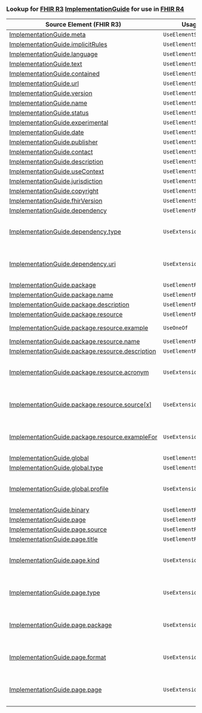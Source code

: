 ### Lookup for [FHIR R3](https://hl7.org/fhir/STU3/) [ImplementationGuide](https://hl7.org/fhir/STU3/ImplementationGuide.html) for use in [FHIR R4](https://hl7.org/fhir/R4/)

| Source Element (FHIR R3) | Usage | Target |
| -------------- | ----- | ------ |
| [ImplementationGuide.meta](https://hl7.org/fhir/STU3/ImplementationGuide.html#resource) | `UseElementSameName` | [ImplementationGuide.meta](https://hl7.org/fhir/R4/ImplementationGuide.html#resource) |
| [ImplementationGuide.implicitRules](https://hl7.org/fhir/STU3/ImplementationGuide.html#resource) | `UseElementSameName` | [ImplementationGuide.implicitRules](https://hl7.org/fhir/R4/ImplementationGuide.html#resource) |
| [ImplementationGuide.language](https://hl7.org/fhir/STU3/ImplementationGuide.html#resource) | `UseElementSameName` | [ImplementationGuide.language](https://hl7.org/fhir/R4/ImplementationGuide.html#resource) |
| [ImplementationGuide.text](https://hl7.org/fhir/STU3/ImplementationGuide.html#resource) | `UseElementSameName` | [ImplementationGuide.text](https://hl7.org/fhir/R4/ImplementationGuide.html#resource) |
| [ImplementationGuide.contained](https://hl7.org/fhir/STU3/ImplementationGuide.html#resource) | `UseElementSameName` | [ImplementationGuide.contained](https://hl7.org/fhir/R4/ImplementationGuide.html#resource) |
| [ImplementationGuide.url](https://hl7.org/fhir/STU3/ImplementationGuide.html#resource) | `UseElementSameName` | [ImplementationGuide.url](https://hl7.org/fhir/R4/ImplementationGuide.html#resource) |
| [ImplementationGuide.version](https://hl7.org/fhir/STU3/ImplementationGuide.html#resource) | `UseElementSameName` | [ImplementationGuide.version](https://hl7.org/fhir/R4/ImplementationGuide.html#resource) |
| [ImplementationGuide.name](https://hl7.org/fhir/STU3/ImplementationGuide.html#resource) | `UseElementSameName` | [ImplementationGuide.name](https://hl7.org/fhir/R4/ImplementationGuide.html#resource) |
| [ImplementationGuide.status](https://hl7.org/fhir/STU3/ImplementationGuide.html#resource) | `UseElementSameName` | [ImplementationGuide.status](https://hl7.org/fhir/R4/ImplementationGuide.html#resource) |
| [ImplementationGuide.experimental](https://hl7.org/fhir/STU3/ImplementationGuide.html#resource) | `UseElementSameName` | [ImplementationGuide.experimental](https://hl7.org/fhir/R4/ImplementationGuide.html#resource) |
| [ImplementationGuide.date](https://hl7.org/fhir/STU3/ImplementationGuide.html#resource) | `UseElementSameName` | [ImplementationGuide.date](https://hl7.org/fhir/R4/ImplementationGuide.html#resource) |
| [ImplementationGuide.publisher](https://hl7.org/fhir/STU3/ImplementationGuide.html#resource) | `UseElementSameName` | [ImplementationGuide.publisher](https://hl7.org/fhir/R4/ImplementationGuide.html#resource) |
| [ImplementationGuide.contact](https://hl7.org/fhir/STU3/ImplementationGuide.html#resource) | `UseElementSameName` | [ImplementationGuide.contact](https://hl7.org/fhir/R4/ImplementationGuide.html#resource) |
| [ImplementationGuide.description](https://hl7.org/fhir/STU3/ImplementationGuide.html#resource) | `UseElementSameName` | [ImplementationGuide.description](https://hl7.org/fhir/R4/ImplementationGuide.html#resource) |
| [ImplementationGuide.useContext](https://hl7.org/fhir/STU3/ImplementationGuide.html#resource) | `UseElementSameName` | [ImplementationGuide.useContext](https://hl7.org/fhir/R4/ImplementationGuide.html#resource) |
| [ImplementationGuide.jurisdiction](https://hl7.org/fhir/STU3/ImplementationGuide.html#resource) | `UseElementSameName` | [ImplementationGuide.jurisdiction](https://hl7.org/fhir/R4/ImplementationGuide.html#resource) |
| [ImplementationGuide.copyright](https://hl7.org/fhir/STU3/ImplementationGuide.html#resource) | `UseElementSameName` | [ImplementationGuide.copyright](https://hl7.org/fhir/R4/ImplementationGuide.html#resource) |
| [ImplementationGuide.fhirVersion](https://hl7.org/fhir/STU3/ImplementationGuide.html#resource) | `UseElementSameName` | [ImplementationGuide.fhirVersion](https://hl7.org/fhir/R4/ImplementationGuide.html#resource) |
| [ImplementationGuide.dependency](https://hl7.org/fhir/STU3/ImplementationGuide.html#resource) | `UseElementRenamed` | [ImplementationGuide.dependsOn](https://hl7.org/fhir/R4/ImplementationGuide.html#resource) |
| [ImplementationGuide.dependency.type](https://hl7.org/fhir/STU3/ImplementationGuide.html#resource) | `UseExtension` | [http://hl7.org/fhir/3.0/StructureDefinition/extension-ImplementationGuide.dependency.type](StructureDefinition-ext-R3-ImplementationGuide.de.type.html) |
| [ImplementationGuide.dependency.uri](https://hl7.org/fhir/STU3/ImplementationGuide.html#resource) | `UseExtension` | [http://hl7.org/fhir/3.0/StructureDefinition/extension-ImplementationGuide.dependency.uri](StructureDefinition-ext-R3-ImplementationGuide.de.uri.html) |
| [ImplementationGuide.package](https://hl7.org/fhir/STU3/ImplementationGuide.html#resource) | `UseElementRenamed` | [ImplementationGuide.definition.grouping](https://hl7.org/fhir/R4/ImplementationGuide.html#resource) |
| [ImplementationGuide.package.name](https://hl7.org/fhir/STU3/ImplementationGuide.html#resource) | `UseElementRenamed` | [ImplementationGuide.definition.grouping.name](https://hl7.org/fhir/R4/ImplementationGuide.html#resource) |
| [ImplementationGuide.package.description](https://hl7.org/fhir/STU3/ImplementationGuide.html#resource) | `UseElementRenamed` | [ImplementationGuide.definition.grouping.description](https://hl7.org/fhir/R4/ImplementationGuide.html#resource) |
| [ImplementationGuide.package.resource](https://hl7.org/fhir/STU3/ImplementationGuide.html#resource) | `UseElementRenamed` | [ImplementationGuide.definition.resource](https://hl7.org/fhir/R4/ImplementationGuide.html#resource) |
| [ImplementationGuide.package.resource.example](https://hl7.org/fhir/STU3/ImplementationGuide.html#resource) | `UseOneOf` | [ImplementationGuide.definition.resource.example[x]](https://hl7.org/fhir/R4/ImplementationGuide.html#resource)<br />[ImplementationGuide.definition.resource.example[x]](https://hl7.org/fhir/R4/ImplementationGuide.html#resource) |
| [ImplementationGuide.package.resource.name](https://hl7.org/fhir/STU3/ImplementationGuide.html#resource) | `UseElementRenamed` | [ImplementationGuide.definition.resource.name](https://hl7.org/fhir/R4/ImplementationGuide.html#resource) |
| [ImplementationGuide.package.resource.description](https://hl7.org/fhir/STU3/ImplementationGuide.html#resource) | `UseElementRenamed` | [ImplementationGuide.definition.resource.description](https://hl7.org/fhir/R4/ImplementationGuide.html#resource) |
| [ImplementationGuide.package.resource.acronym](https://hl7.org/fhir/STU3/ImplementationGuide.html#resource) | `UseExtension` | [http://hl7.org/fhir/3.0/StructureDefinition/extension-ImplementationGuide.package.resource.acronym](StructureDefinition-ext-R3-ImplementationGuide.pa.re.acronym.html) |
| [ImplementationGuide.package.resource.source[x]](https://hl7.org/fhir/STU3/ImplementationGuide.html#resource) | `UseExtension` | [http://hl7.org/fhir/3.0/StructureDefinition/extension-ImplementationGuide.package.resource.source](StructureDefinition-ext-R3-ImplementationGuide.pa.re.source.html) |
| [ImplementationGuide.package.resource.exampleFor](https://hl7.org/fhir/STU3/ImplementationGuide.html#resource) | `UseExtension` | [http://hl7.org/fhir/3.0/StructureDefinition/extension-ImplementationGuide.package.resource.exampleFor](StructureDefinition-ext-R3-ImplementationGuide.pa.re.exampleFor.html) |
| [ImplementationGuide.global](https://hl7.org/fhir/STU3/ImplementationGuide.html#resource) | `UseElementSameName` | [ImplementationGuide.global](https://hl7.org/fhir/R4/ImplementationGuide.html#resource) |
| [ImplementationGuide.global.type](https://hl7.org/fhir/STU3/ImplementationGuide.html#resource) | `UseElementSameName` | [ImplementationGuide.global.type](https://hl7.org/fhir/R4/ImplementationGuide.html#resource) |
| [ImplementationGuide.global.profile](https://hl7.org/fhir/STU3/ImplementationGuide.html#resource) | `UseExtension` | [http://hl7.org/fhir/3.0/StructureDefinition/extension-ImplementationGuide.global.profile](StructureDefinition-ext-R3-ImplementationGuide.gl.profile.html) |
| [ImplementationGuide.binary](https://hl7.org/fhir/STU3/ImplementationGuide.html#resource) | `UseElementRenamed` | [ImplementationGuide.manifest.other](https://hl7.org/fhir/R4/ImplementationGuide.html#resource) |
| [ImplementationGuide.page](https://hl7.org/fhir/STU3/ImplementationGuide.html#resource) | `UseElementRenamed` | [ImplementationGuide.manifest.page](https://hl7.org/fhir/R4/ImplementationGuide.html#resource) |
| [ImplementationGuide.page.source](https://hl7.org/fhir/STU3/ImplementationGuide.html#resource) | `UseElementRenamed` | [ImplementationGuide.manifest.page.name](https://hl7.org/fhir/R4/ImplementationGuide.html#resource) |
| [ImplementationGuide.page.title](https://hl7.org/fhir/STU3/ImplementationGuide.html#resource) | `UseElementRenamed` | [ImplementationGuide.manifest.page.title](https://hl7.org/fhir/R4/ImplementationGuide.html#resource) |
| [ImplementationGuide.page.kind](https://hl7.org/fhir/STU3/ImplementationGuide.html#resource) | `UseExtension` | [http://hl7.org/fhir/3.0/StructureDefinition/extension-ImplementationGuide.page.kind](StructureDefinition-ext-R3-ImplementationGuide.pa.kind.html) |
| [ImplementationGuide.page.type](https://hl7.org/fhir/STU3/ImplementationGuide.html#resource) | `UseExtension` | [http://hl7.org/fhir/3.0/StructureDefinition/extension-ImplementationGuide.page.type](StructureDefinition-ext-R3-ImplementationGuide.pa.type.html) |
| [ImplementationGuide.page.package](https://hl7.org/fhir/STU3/ImplementationGuide.html#resource) | `UseExtension` | [http://hl7.org/fhir/3.0/StructureDefinition/extension-ImplementationGuide.page.package](StructureDefinition-ext-R3-ImplementationGuide.pa.package.html) |
| [ImplementationGuide.page.format](https://hl7.org/fhir/STU3/ImplementationGuide.html#resource) | `UseExtension` | [http://hl7.org/fhir/3.0/StructureDefinition/extension-ImplementationGuide.page.format](StructureDefinition-ext-R3-ImplementationGuide.pa.format.html) |
| [ImplementationGuide.page.page](https://hl7.org/fhir/STU3/ImplementationGuide.html#resource) | `UseExtension` | [http://hl7.org/fhir/3.0/StructureDefinition/extension-ImplementationGuide.page.page](StructureDefinition-ext-R3-ImplementationGuide.pa.page.html) |
